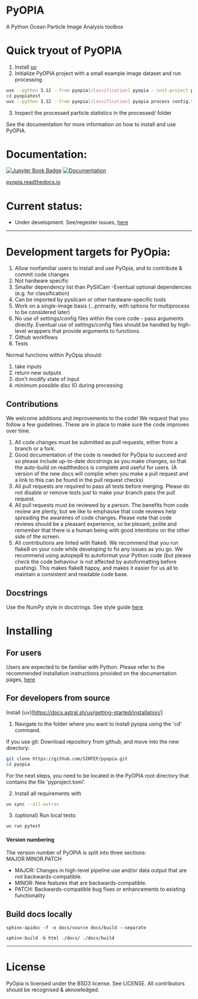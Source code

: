 PyOPIA
===============================

A Python Ocean Particle Image Analysis toolbox

# Quick tryout of PyOPIA

1) Install [uv](https://docs.astral.sh/uv/getting-started/installation)
2) Initialize PyOPIA project with a small example image dataset and run processing
```bash
uvx --python 3.12 --from pyopia[classification] pyopia --init-project pyopiatest --example-data
cd pyopiatest
uvx --python 3.12 --from pyopia[classification] pyopia process config.toml
```
3) Inspect the processed particle statistics in the processed/ folder

See the documentation for more information on how to install and use PyOPIA.

# Documentation:

[![Jupyter Book Badge](https://jupyterbook.org/badge.svg)](https://pyopia.readthedocs.io) [![Documentation](https://readthedocs.org/projects/pyopia/badge/?version=latest)](https://pyopia.readthedocs.io/en/latest/?badge=latest)

[pyopia.readthedocs.io](https://pyopia.readthedocs.io)
# Current status:

- Under development. See/regester issues, [here](https://github.com/SINTEF/pyopia/issues)

----
# Development targets for PyOpia:

1) Allow nonfamiliar users to install and use PyOpia, and to contribute & commit code changes
2) Not hardware specific
3) Smaller dependency list than PySilCam -Eventual optional dependencies (e.g. for classification)
4) Can be imported by pysilcam or other hardware-specific tools
5) Work on a single-image basis (...primarily, with options for multiprocess to be considered later)
6) No use of settings/config files within the core code - pass arguments directly. Eventual use of settings/config files should be handled by high-level wrappers that provide arguments to functions.
7) Github workflows
8) Tests

Normal functions within PyOpia should:

1) take inputs
2) return new outputs
3) don't modify state of input
4) minimum possible disc IO during processing

## Contributions

We welcome additions and improvements to the code! We request that you follow a few guidelines. These are in place to make sure the code improves over time.

1. All code changes must be submitted as pull requests, either from a branch or a fork.
2. Good documentation of the code is needed for PyOpia to succeed and so please include up-to-date docstrings as you make changes, so that the auto-build on readthedocs is complete and useful for users. (A version of the new docs will complie when you make a pull request and a link to this can be found in the pull request checks)
3. All pull requests are required to pass all tests before merging. Please do not disable or remove tests just to make your branch pass the pull request.
4. All pull requests must be reviewed by a person. The benefits from code review are plenty, but we like to emphasise that code reviews help spreading the awarenes of code changes. Please note that code reviews should be a pleasant experience, so be plesant, polite and remember that there is a human being with good intentions on the other side of the screen.
5. All contributions are linted with flake8. We recommend that you run flake8 on your code while developing to fix any issues as you go. We recommend using autopep8 to autoformat your Python code (but please check the code behaviour is not affected by autoformatting before pushing). This makes flake8 happy, and makes it easier for us all to maintain a consistent and readable code base.

## Docstrings

Use the NumPy style in docstrings. See style guide [here](https://numpydoc.readthedocs.io/en/latest/format.html#documenting-classes)

# Installing

## For users

Users are expected to be familiar with Python. Please refer to the recommended installation instructions provided on the documentation pages, [here](https://pyopia.readthedocs.io/en/latest/intro.html#installing)

## For developers from source


Install (uv)[https://docs.astral.sh/uv/getting-started/installation/]

1. Navigate to the folder where you want to install pyopia using the 'cd' command.

If you use git:
Download repository from github, and move into the new directory:

```bash
git clone https://github.com/SINTEF/pyopia.git
cd pyopia
```

For the next steps, you need to be located in the PyOPIA root directory that contains the file 'pyproject.toml'.

2. Install all requirements with

```bash
uv sync --all-extras
```

3. (optional) Run local tests:

```bash
uv run pytest
```

#### Version numbering

The version number of PyOPIA is split into three sections: MAJOR.MINOR.PATCH

* MAJOR: Changes in high-level pipeline use and/or data output that are not backwards-compatible.
* MINOR: New features that are backwards-compatible.
* PATCH: Backwards-compatible bug fixes or enhancements to existing functionality

## Build docs locally

```
sphinx-apidoc -f -o docs/source docs/build --separate

sphinx-build -b html ./docs/ ./docs/build
```

----
# License

PyOpia is licensed under the BSD3 license. See LICENSE. All contributors should be recognised & aknowledged.
